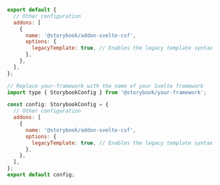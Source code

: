 ```js filename=".storybook/main.js" renderer="svelte" language="js"
export default {
  // Other configuration
  addons: [
    {
      name: '@storybook/addon-svelte-csf',
      options: {
        legacyTemplate: true, // Enables the legacy template syntax
      },
    },
  ],
};
```

```js filename=".storybook/main.ts" renderer="svelte" language="ts"
// Replace your-framework with the name of your Svelte framework
import type { StorybookConfig } from '@storybook/your-framework';

const config: StorybookConfig = {
  // Other configuration
  addons: [
    {
      name: '@storybook/addon-svelte-csf',
      options: {
        legacyTemplate: true, // Enables the legacy template syntax
      },
    },
  ],
};
export default config;
```
